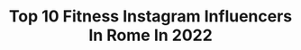 ---
title: Top 10 Fitness Instagram Influencers In Rome In 2022
description: >-
  Find top fitness Instagram influencers in Rome in 2022. Most popular hashtags: #rome #fitness #italy #roma.
platform: Instagram
hits: 111
text_top: Identify the best Instagram influencers on inBeat.
text_bottom: Our database aggregates 111 Instagram influencers like this in Rome, Italy for you to connect with.
profiles:
  - username: "ascanio1973"
    fullname: >-
      Ascanio Pacelli CCM
    bio: >-
      GM at @terredeiconsoli, @hydrogen_official Ambassador Husband of an incredible woman @misskatia , my 💙’s 4 Maty&Tank
    location: "Italy"
    followers: 318856
    engagement: 166
    commentsToLikes: 0.029519
    id: ck5pw5prll88x0i11ct4d6mps
    verified: true
    hashtags: "#home, #usa, #golf, #rome"
  - username: "francescaabbatiello"
    fullname: >-
      Francesca Abbatiello
    bio: >-
      📸»Photomodel 🛍»Fashion Addicted 🏋🏼‍♀️»Beauty & Fitness 📍based in Rome, IT ♍️20
    location: "Italy"
    followers: 10298
    engagement: 1358
    commentsToLikes: 0.006937
    id: ckapck96g45rh0i789i468558
    verified: false
    hashtags: ""
  - username: "alessia_alfani"
    fullname: >-
      𝒜𝓁ℯ𝓈𝓈𝒾𝒶
    bio: >-
      𝐿𝑖𝑣𝑒 𝑖𝑛 𝑅𝑜𝑚𝑒 ♡ • 𝐴𝑟𝑐ℎ𝑒𝑜𝑙𝑜𝑔𝑖𝑠𝑡 • 𝐻𝑜𝑠𝑡𝑒𝑠𝑠 • 𝐶𝑖𝑡𝑖𝑧𝑒𝑛 𝑜𝑓 𝑡ℎ𝑒 𝑤𝑜𝑟𝑙𝑑 𝑀𝑦 𝑙𝑖𝑓𝑒, 𝑚𝑦 𝑝𝑎𝑠𝑠𝑖𝑜𝑛𝑠, 𝑚𝑦 𝑤𝑜𝑟𝑘 𝑎𝑛𝑑 𝑚𝑦 𝑡𝑟𝑎𝑣𝑒𝑙𝑠. #𝑏𝑙𝑜𝑔 #𝑡𝑟𝑎𝑣𝑒𝑙 #𝑤𝑎𝑛𝑑𝑒𝑟𝑙𝑢𝑠𝑡
    location: "Italy"
    followers: 7630
    engagement: 1212
    commentsToLikes: 0.042884
    id: ck9hbnpjfhnju0j78hf6fsxss
    verified: false
    hashtags: "#portrait, #music, #beauty, #holiday"
  - username: "richardgregsonfitness"
    fullname: >-
      RG FITNESS
    bio: >-
      💪🏻Online fitness Coach 👨🏼‍🎓Sports science BSc (hons) 📲Apply for online coaching below 👇🏻 📍#Manchester
    location: "Italy"
    followers: 19019
    engagement: 111
    commentsToLikes: 0.179908
    id: ckf5pxk307juw0j23a8qxrzup
    verified: false
    hashtags: "#rome, #ukfitness, #legday, #alphalete"
  - username: "michael.oliveira93"
    fullname: >-
      Michael Oliveira ® 
    bio: >-
      🇮🇹 Italian From 🇧🇷 Brazil __————    ————__ 🏡 Living in Rome Italy 🏋🏻‍♂️ Fitness ▪ Tattooed ▪ Lifestyle 💼 🔞🔥 Direct 📩
    location: "Italy"
    followers: 76104
    engagement: 171
    commentsToLikes: 0.011250
    id: ck6u96cdbvr9v0j71ytil6apq
    verified: false
    hashtags: "#fitnessboy, #estilomasculino, #gostoso, #tattoostyle"
  - username: "djdavidmorales"
    fullname: >-
      David Morales
    bio: >-
      New Release ‘LET IT GO’ by David Morales & Michelle Shapa
    location: "Italy"
    followers: 104528
    engagement: 78
    commentsToLikes: 0.027663
    id: ck0udpeqsjkdz0i19yspb0pzx
    verified: true
    hashtags: "#music, #photooftheday, #radio, #italy"
  - username: "veronicafabrianesi"
    fullname: >-
      𝐕𝐄𝐑𝐎𝐍𝐈𝐂𝐀 𝐅𝐀𝐁𝐑𝐈𝐀𝐍𝐄𝐒𝐈
    bio: >-
      🇮🇹 RUNNING | FITNESS 🏃🏻‍♀️Team Running: @runnertrainer 📍 Rome, Italy 💌 Collab: veronica.fabrianesi@gmail.com
    location: "Italy"
    followers: 79319
    engagement: 138
    commentsToLikes: 0.137452
    id: ck8ta5dlqqhh30j78h4anw4w1
    verified: false
    hashtags: "#instarunner, #igersroma, #selfie, #runners"
  - username: "danouuz"
    fullname: >-
      Danae Pappa
    bio: >-
      Full time Dancer, Actress, Performer Greek with a New York addiction. 🙉🙈🙊
    location: "Italy"
    followers: 185242
    engagement: 1042
    commentsToLikes: 0.007287
    id: ck15tvywuk6gg0i19ypwvgv9q
    verified: false
    hashtags: "#travel, #happy, #danouuz, #smile"
  - username: "anna.targa"
    fullname: >-
      Anna Targa
    bio: >-
      PROFESSIONAL PROTOGRAPHER 📸 @nikonitalia creator 📸 Corsi online di editing 🤓 Rome 🌍
    location: "Italy"
    followers: 28459
    engagement: 704
    commentsToLikes: 0.085322
    id: ck5bve8lyjhgf0i11sr9hcw8q
    verified: false
    hashtags: "#nikon, #thep0rtraitproject, #dress, #shotonlexar"
  - username: "angelicaceci95"
    fullname: >-
      Angelica 💙
    bio: >-
      Roma 🇮🇹 Estetista💆‍♀️ Nail artist 💅 Passion for fashion👗👠 Fitness addict🏋️‍♀️
    location: "Italy"
    followers: 3777
    engagement: 1923
    commentsToLikes: 0.142160
    id: ck8t5wrudbi500j78diegkd83
    verified: false
    hashtags: "#italy, #gym, #girly, #me"
---